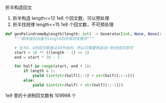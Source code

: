 折半构造回文

1. 折半构造 length<=12 1e6 个回文数，可以预处理
2. 折半找规律 length<=15 1e8 个回文数，不可预处理

```Python
def genPalindromeByLength(length: int) -> Generator[int, None, None]:
    """顺序返回长度为length的所有回文数字"""

    # 长为3，4的回文都是从10开始的，所以只需要构造10-99的回文即可
    start = 10 ** ((length - 1) >> 1)
    end = start * 10 - 1

    for half in range(start, end + 1):
        if length & 1:
            yield (int(str(half)[:-1] + str(half)[::-1]))
        else:
            yield (int(str(half) + str(half)[::-1]))

```

1e9 里的十进制回文数有 109998 个
